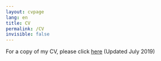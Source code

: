 ```yaml
---
layout: cvpage
lang: en
title: CV
permalink: /CV
invisible: false
---
```


For a copy of my CV, please click [here](/assets/Hartnett_CV_July2019.pdf) (Updated July 2019)


